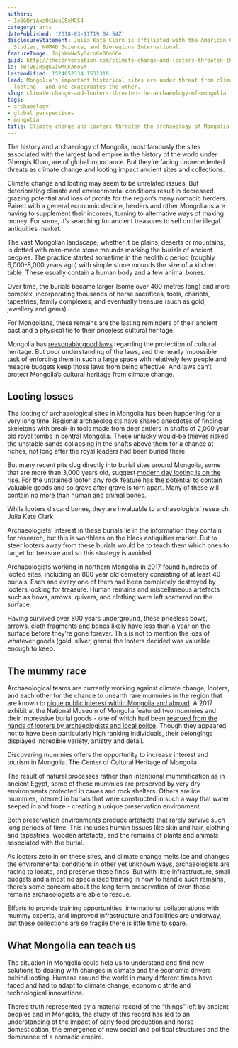 ```yaml
---
authors:
- 1o6GQriAxaOcUoaC8eMCS4
category: arts
datePublished: '2018-03-11T19:04:54Z'
disclosureStatement: Julia Kate Clark is affiliated with the American Center for Mongolian
  Studies, NOMAD Science, and Bioregions International.
featureImage: 7ojNWuNw5yG4coKe0OmGCe
guid: http://theconversation.com/climate-change-and-looters-threaten-the-archaeology-of-mongolia-91853
id: TBj9BINSgKwiwMCKA6oSA
lastmodified: 1524652334.1532319
lead: Mongolia's important historical sites are under threat from climate change and
  looting - and one exacerbates the other.
slug: climate-change-and-looters-threaten-the-archaeology-of-mongolia
tags:
- archaeology
- global perspectives
- mongolia
title: Climate change and looters threaten the archaeology of Mongolia
---
```

The history and archaeology of Mongolia, most famously the sites associated with the largest land empire in the history of the world under Ghengis Khan, are of global importance. But they’re facing unprecedented threats as climate change and looting impact ancient sites and collections. 

Climate change and looting may seem to be unrelated issues. But deteriorating climate and environmental conditions result in decreased grazing potential and loss of profits for the region’s many nomadic herders. Paired with a general economic decline, herders and other Mongolians are having to supplement their incomes, turning to alternative ways of making money. For some, it’s searching for ancient treasures to sell on the illegal antiquities market.

The vast Mongolian landscape, whether it be plains, deserts or mountains, is dotted with man-made stone mounds marking the burials of ancient peoples. The practice started sometime in the neolithic period (roughly 6,000-8,000 years ago) with simple stone mounds the size of a kitchen table. These usually contain a human body and a few animal bones.

Over time, the burials became larger (some over 400 metres long) and more complex, incorporating thousands of horse sacrifices, tools, chariots, tapestries, family complexes, and eventually treasure (such as gold, jewellery and gems). 

For Mongolians, these remains are the lasting reminders of their ancient past and a physical tie to their priceless cultural heritage.

Mongolia has [reasonably good laws](https://www.mongoliacenter.org/official-translation-of-the-new-law-for-protection-of-mongolias-cultural-heritage-and-the-associated-official-application-form/) regarding the protection of cultural heritage. But poor understanding of the laws, and the nearly impossible task of enforcing them in such a large space with relatively few people and meagre budgets keep those laws from being effective. And laws can’t protect Mongolia’s cultural heritage from climate change.

## Looting losses

The looting of archaeological sites in Mongolia has been happening for a very long time. Regional archaeologists have shared anecdotes of finding skeletons with break-in tools made from deer antlers in shafts of 2,000 year old royal tombs in central Mongolia. These unlucky would-be thieves risked the unstable sands collapsing in the shafts above them for a chance at riches, not long after the royal leaders had been buried there.

But many recent pits dug directly into burial sites around Mongolia, some that are more than 3,000 years old, suggest [modern day looting is on the rise](https://www.theguardian.com/science/blog/2017/oct/26/beyond-ghengis-khan-how-looting-threatens-to-erase-mongolias-history). For the untrained looter, any rock feature has the potential to contain valuable goods and so grave after grave is torn apart. Many of these will contain no more than human and animal bones.

While looters discard bones, they are invaluable to archaeologists’ research. Julia Kate Clark

Archaeologists’ interest in these burials lie in the information they contain for research, but this is worthless on the black antiquities market. But to steer looters away from these burials would be to teach them which ones to target for treasure and so this strategy is avoided.

Archaeologists working in northern Mongolia in 2017 found hundreds of looted sites, including an 800 year old cemetery consisting of at least 40 burials. Each and every one of them had been completely destroyed by looters looking for treasure. Human remains and miscellaneous artefacts such as bows, arrows, quivers, and clothing were left scattered on the surface.

Having survived over 800 years underground, these priceless bows, arrows, cloth fragments and bones likely have less than a year on the surface before they’re gone forever. This is not to mention the loss of whatever goods (gold, silver, gems) the looters decided was valuable enough to keep.

## The mummy race

Archaeological teams are currently working against climate change, looters, and each other for the chance to unearth rare mummies in the region that are known to [pique public interest within Mongolia and abroad](http://www.dailymail.co.uk/sciencetech/article-4405232/Mongolian-mummy-buried-Adidas-boots-1-100-years-ago.html). A 2017 exhibit at the National Museum of Mongolia featured two mummies and their impressive burial goods - one of which had been [rescued from the hands of looters by archaeologists and local police](http://theubpost.mn/2016/10/24/archaeologist-gives-a-glimpse-into-mongolias-first-discovery-of-a-mummified-horse/). Though they appeared not to have been particularly high ranking individuals, their belongings displayed incredible variety, artistry and detail. 

Discovering mummies offers the opportunity to increase interest and tourism in Mongolia. The Center of Cultural Heritage of Mongolia

The result of natural processes rather than intentional mummification as in ancient Egypt, some of these mummies are preserved by very dry environments protected in caves and rock shelters. Others are ice mummies, interred in burials that were constructed in such a way that water seeped in and froze - creating a unique preservation environment. 

Both preservation environments produce artefacts that rarely survive such long periods of time. This includes human tissues like skin and hair, clothing and tapestries, wooden artefacts, and the remains of plants and animals associated with the burial. 

As looters zero in on these sites, and climate change melts ice and changes the environmental conditions in other yet unknown ways, archaeologists are racing to locate, and preserve these finds. But with little infrastructure, small budgets and almost no specialised training in how to handle such remains, there’s some concern about the long term preservation of even those remains archaeologists are able to rescue. 

Efforts to provide training opportunities, international collaborations with mummy experts, and improved infrastructure and facilities are underway, but these collections are so fragile there is little time to spare.

## What Mongolia can teach us

The situation in Mongolia could help us to understand and find new solutions to dealing with changes in climate and the economic drivers behind looting. Humans around the world in many different times have faced and had to adapt to climate change, economic strife and technological innovations. 

There’s truth represented by a material record of the “things” left by ancient peoples and in Mongolia, the study of this record has led to an understanding of the impact of early food production and horse domestication, the emergence of new social and political structures and the dominance of a nomadic empire.